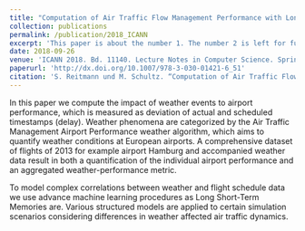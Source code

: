 ```yaml
---
title: "Computation of Air Traffic Flow Management Performance with Long Short-Term Memories Considering Weather Impac"
collection: publications
permalink: /publication/2018_ICANN
excerpt: 'This paper is about the number 1. The number 2 is left for future work.'
date: 2018-09-26
venue: 'ICANN 2018. Bd. 11140. Lecture Notes in Computer Science. Springer'
paperurl: 'http://dx.doi.org/10.1007/978-3-030-01421-6_51'
citation: 'S. Reitmann und M. Schultz. “Computation of Air Traffic Flow Management Performance with Long Short-Term Memories Considering Weather Impact”. In: Artificial Neural Networks and Machine Learning – ICANN 2018. Bd. 11140. Lecture Notes in Computer Science. Springer, 2018, S. 532–541. ISBN: 978-3-030-01421-6. DOI: 10.1007/978-3-030-01421-6_51.'
---
```


In this paper we compute the impact of weather events to airport performance, which is measured as deviation of actual and scheduled timestamps (delay). Weather phenomena are categorized by the Air Traffic Management Airport Performance weather algorithm, which aims to quantify weather conditions at European airports. A comprehensive dataset of flights of 2013 for example airport Hamburg and accompanied weather data result in both a quantification of the individual airport performance and an aggregated weather-performance metric.

To model complex correlations between weather and flight schedule data we use advance machine learning procedures as Long Short-Term Memories are. Various structured models are applied to certain simulation scenarios considering differences in weather affected air traffic dynamics.
